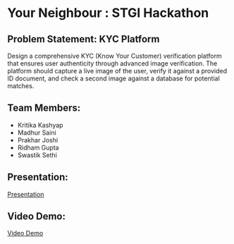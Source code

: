 # Your Neighbour : STGI Hackathon

## Problem Statement: KYC Platform
Design a comprehensive KYC (Know Your Customer) verification platform that ensures user authenticity through advanced image verification. The platform should capture a live image of the user, verify it against a provided ID document, and check a second image against a database for potential matches.

## Team Members:
- Kritika Kashyap
- Madhur Saini
- Prakhar Joshi
- Ridham Gupta
- Swastik Sethi

## Presentation:
[Presentation](https://www.canva.com/design/DAGSF_DBfnk/8PN2uZEFFFDyHub4Me17CQ/edit?utm_content=DAGSF_DBfnk&utm_campaign=designshare&utm_medium=link2&utm_source=sharebutton)

## Video Demo:
[Video Demo](https://youtu.be/NaXDXojI5ug)